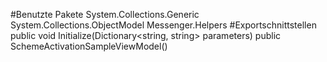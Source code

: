 #Benutzte Pakete
System.Collections.Generic
System.Collections.ObjectModel
Messenger.Helpers
#Exportschnittstellen
public void Initialize(Dictionary<string, string> parameters)
public SchemeActivationSampleViewModel()
